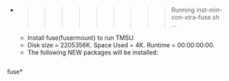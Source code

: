 * >>>>>>>>> Running inst-min-con-xtra-fuse.sh ...
  * Install fuse(fusermount) to run TMSU.
  * Disk size = 2205356K. Space Used = 4K. Runtime = 00:00:00:00.
  * The following NEW packages will be installed:
  ```bash
fuse*
  ```
